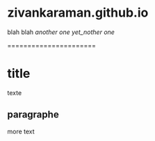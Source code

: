 # zivankaraman.github.io
blah blah
_another one_
_yet_nother one_

======================

# title
texte

## paragraphe
more text
